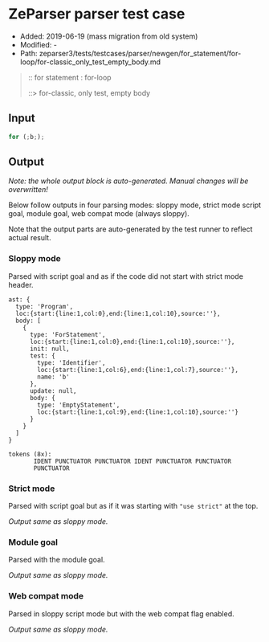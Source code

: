 # ZeParser parser test case

- Added: 2019-06-19 (mass migration from old system)
- Modified: -
- Path: zeparser3/tests/testcases/parser/newgen/for_statement/for-loop/for-classic_only_test_empty_body.md

> :: for statement : for-loop
>
> ::> for-classic, only test, empty body

## Input

`````js
for (;b;);
`````

## Output

_Note: the whole output block is auto-generated. Manual changes will be overwritten!_

Below follow outputs in four parsing modes: sloppy mode, strict mode script goal, module goal, web compat mode (always sloppy).

Note that the output parts are auto-generated by the test runner to reflect actual result.

### Sloppy mode

Parsed with script goal and as if the code did not start with strict mode header.

`````
ast: {
  type: 'Program',
  loc:{start:{line:1,col:0},end:{line:1,col:10},source:''},
  body: [
    {
      type: 'ForStatement',
      loc:{start:{line:1,col:0},end:{line:1,col:10},source:''},
      init: null,
      test: {
        type: 'Identifier',
        loc:{start:{line:1,col:6},end:{line:1,col:7},source:''},
        name: 'b'
      },
      update: null,
      body: {
        type: 'EmptyStatement',
        loc:{start:{line:1,col:9},end:{line:1,col:10},source:''}
      }
    }
  ]
}

tokens (8x):
       IDENT PUNCTUATOR PUNCTUATOR IDENT PUNCTUATOR PUNCTUATOR
       PUNCTUATOR
`````

### Strict mode

Parsed with script goal but as if it was starting with `"use strict"` at the top.

_Output same as sloppy mode._

### Module goal

Parsed with the module goal.

_Output same as sloppy mode._

### Web compat mode

Parsed in sloppy script mode but with the web compat flag enabled.

_Output same as sloppy mode._
